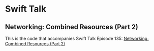 # Swift Talk
## Networking: Combined Resources (Part 2)

This is the code that accompanies Swift Talk Episode 135: [Networking: Combined Resources (Part 2)](https://talk.objc.io/episodes/S01E135-combined-resources-part-2)
